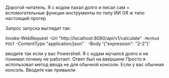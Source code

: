 Дорогой читатель. Я с кодом пахал долго и писал сам + вспомогательные функции инструменты по типу ИИ ()Я ж типо
настоящий прогер


Запрос запуска выглядит так:

Invoke-WebRequest -Uri "http://localhost:8080/api/v1/calculate" `
                  -Method POST `
-ContentType "application/json" `
-Body '{"expression": "2-2"}'

вводите так если у вас Powershell. Я с кудам мучался долго и не понимал почему не работает. Ответ был на ввершине
Просто я использовал метод ввода не для обычной консоли. Если у вас обычная консоль. Вводите как привыкли